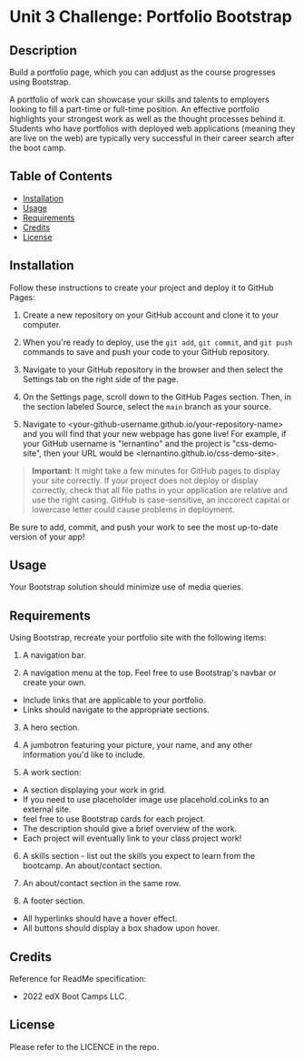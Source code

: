 # Unit 3 Challenge: Portfolio Bootstrap

## Description

Build a portfolio page, which you can addjust as the course progresses using
Bootstrap.

A portfolio of work can showcase your skills and talents to employers looking to
fill a part-time or full-time position. An effective portfolio highlights your
strongest work as well as the thought processes behind it. Students who have
portfolios with deployed web applications (meaning they are live on the web) are
typically very successful in their career search after the boot camp.

## Table of Contents

- [Installation](#installation)
- [Usage](#usage)
- [Requirements](#requirements)
- [Credits](#credits)
- [License](#license)

## Installation

Follow these instructions to create your project and deploy it to GitHub Pages:

1. Create a new repository on your GitHub account and clone it to your computer.

1. When you're ready to deploy, use the `git add`, `git commit`, and `git push`
   commands to save and push your code to your GitHub repository.

1. Navigate to your GitHub repository in the browser and then select the
   Settings tab on the right side of the page.

1. On the Settings page, scroll down to the GitHub Pages section. Then, in the
   section labeled Source, select the `main` branch as your source.

1. Navigate to <your-github-username.github.io/your-repository-name> and you
   will find that your new webpage has gone live! For example, if your GitHub
   username is "lernantino" and the project is "css-demo-site", then your URL
   would be <lernantino.github.io/css-demo-site>.

> **Important**: It might take a few minutes for GitHub pages to display your
> site correctly. If your project does not deploy or display correctly, check
> that all file paths in your application are relative and use the right casing.
> GitHub is case-sensitive, an inccorect capital or lowercase letter could cause
> problems in deployment.

Be sure to add, commit, and push your work to see the most up-to-date version of
your app!

## Usage

Your Bootstrap solution should minimize use of media queries.

## Requirements

Using Bootstrap, recreate your portfolio site with the following items:

1. A navigation bar.

2. A navigation menu at the top. Feel free to use Bootstrap's navbar or create
   your own.

- Include links that are applicable to your portfolio.
- Links should navigate to the appropriate sections.

3. A hero section.

4. A jumbotron featuring your picture, your name, and any other information
   you'd like to include.

5. A work section:

- A section displaying your work in grid.
- If you need to use placeholder image use placehold.coLinks to an external
  site.
- feel free to use Bootstrap cards for each project.
- The description should give a brief overview of the work.
- Each project will eventually link to your class project work!

6. A skills section - list out the skills you expect to learn from the bootcamp.
   An about/contact section.

7. An about/contact section in the same row.

8. A footer section.

- All hyperlinks should have a hover effect.
- All buttons should display a box shadow upon hover.

## Credits

Reference for ReadMe specification:

- 2022 edX Boot Camps LLC.

## License

Please refer to the LICENCE in the repo.
